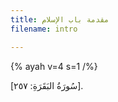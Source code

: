 ```yaml
---
title: مقدمة باب الإسلام
filename: intro

---
```

{% ayah v=4 s=1 /%}

[سُورَةُ البَقَرَةِ: ٢٥٧].
<!--stackedit_data:
eyJoaXN0b3J5IjpbMjA0NDUwNzgxMF19
-->